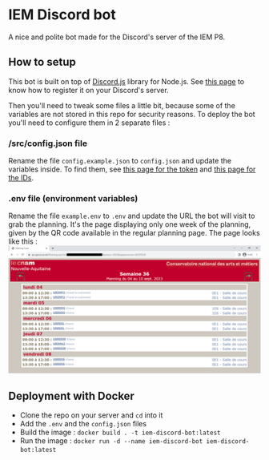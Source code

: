 # IEM Discord bot

A nice and polite bot made for the Discord's server of the IEM P8.

## How to setup

This bot is built on top of [Discord.js](https://github.com/discordjs/discord.js) library for Node.js. See [this page](https://discordjs.guide/preparations/setting-up-a-bot-application.html#creating-your-bot) to know how to register it on your Discord's server.

Then you'll need to tweak some files a little bit, because some of the variables are not stored in this repo for security reasons. To deploy the bot you'll need to configure them in 2 separate files :

### /src/config.json file
Rename the file `config.example.json` to `config.json` and update the variables inside. To find them, see [this page for the token](https://discordjs.guide/preparations/setting-up-a-bot-application.html#creating-your-bot) and [this page for the IDs](https://discordjs.guide/creating-your-bot/command-deployment.html#guild-commands).

### .env file (environment variables)
Rename the file `example.env` to `.env` and update the URL the bot will visit to grab the planning. It's the page displaying only one week of the planning, given by the QR code available in the regular planning page. The page looks like this :<br />
![Web page to scrap](img/page-web.jpg "Web page to scrap")

## Deployment with Docker

 - Clone the repo on your server and `cd` into it
 - Add the `.env` and the `config.json` files
 - Build the image : `docker build . -t iem-discord-bot:latest`
 - Run the image : `docker run -d --name iem-discord-bot iem-discord-bot:latest`
 